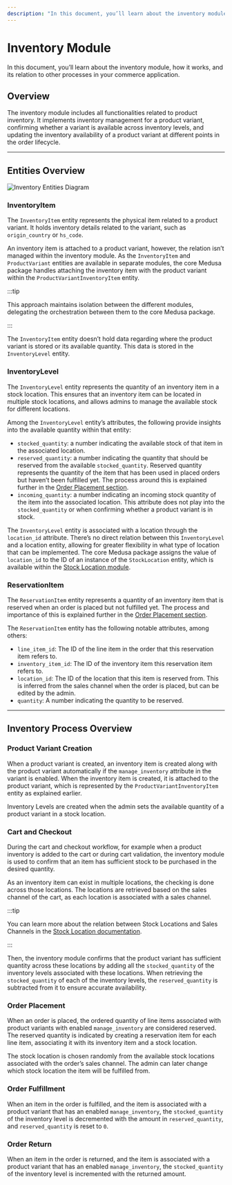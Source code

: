 ```yaml
---
description: "In this document, you’ll learn about the inventory module, how it works, and its relation to other processes in your commerce application."
---
```


# Inventory Module

In this document, you’ll learn about the inventory module, how it works, and its relation to other processes in your commerce application.

## Overview

The inventory module includes all functionalities related to product inventory. It implements inventory management for a product variant, confirming whether a variant is available across inventory levels, and updating the inventory availability of a product variant at different points in the order lifecycle.

---

## Entities Overview

![Inventory Entities Diagram](https://res.cloudinary.com/dza7lstvk/image/upload/v1680092873/Medusa%20Docs/Diagrams/inventory-diagram_hlu1pf.jpg)

### InventoryItem

The `InventoryItem` entity represents the physical item related to a product variant. It holds inventory details related to the variant, such as `origin_country` or `hs_code`.

An inventory item is attached to a product variant, however, the relation isn’t managed within the inventory module. As the `InventoryItem` and `ProductVariant` entities are available in separate modules, the core Medusa package handles attaching the inventory item with the product variant within the `ProductVariantInventoryItem` entity.

:::tip

This approach maintains isolation between the different modules, delegating the orchestration between them to the core Medusa package.

:::

The `InventoryItem` entity doesn’t hold data regarding where the product variant is stored or its available quantity. This data is stored in the `InventoryLevel` entity.

### InventoryLevel

The `InventoryLevel` entity represents the quantity of an inventory item in a stock location. This ensures that an inventory item can be located in multiple stock locations, and allows admins to manage the available stock for different locations.

Among the `InventoryLevel` entity’s attributes, the following provide insights into the available quantity within that entity:

- `stocked_quantity`: a number indicating the available stock of that item in the associated location.
- `reserved_quantity`: a number indicating the quantity that should be reserved from the available `stocked_quantity`. Reserved quantity represents the quantity of the item that has been used in placed orders but haven’t been fulfilled yet. The process around this is explained further in the [Order Placement section](#order-placement).
- `incoming_quantity`: a number indicating an incoming stock quantity of the item into the associated location. This attribute does not play into the `stocked_quantity` or when confirming whether a product variant is in stock.

The `InventoryLevel` entity is associated with a location through the `location_id` attribute. There’s no direct relation between this `InventoryLevel` and a location entity, allowing for greater flexibility in what type of location that can be implemented. The core Medusa package assigns the value of `location_id` to the ID of an instance of the `StockLocation` entity, which is available within the [Stock Location module](./stock-location-module.md).

### ReservationItem

The `ReservationItem` entity represents a quantity of an inventory item that is reserved when an order is placed but not fulfilled yet. The process and importance of this is explained further in the [Order Placement section](#order-placement).

The `ReservationItem` entity has the following notable attributes, among others:

- `line_item_id`: The ID of the line item in the order that this reservation item refers to.
- `inventory_item_id`: The ID of the inventory item this reservation item refers to.
- `location_id`: The ID of the location that this item is reserved from. This is inferred from the sales channel when the order is placed, but can be edited by the admin.
- `quantity`: A number indicating the quantity to be reserved.

---

## Inventory Process Overview

### Product Variant Creation

When a product variant is created, an inventory item is created along with the product variant automatically if the `manage_inventory` attribute in the variant is enabled. When the inventory item is created, it is attached to the product variant, which is represented by the `ProductVariantInventoryItem` entity as explained earlier.

Inventory Levels are created when the admin sets the available quantity of a product variant in a stock location.

### Cart and Checkout

During the cart and checkout workflow, for example when a product inventory is added to the cart or during cart validation, the inventory module is used to confirm that an item has sufficient stock to be purchased in the desired quantity.

As an inventory item can exist in multiple locations, the checking is done across those locations. The locations are retrieved based on the sales channel of the cart, as each location is associated with a sales channel.

:::tip

You can learn more about the relation between Stock Locations and Sales Channels in the [Stock Location documentation](./stock-location-module.md).

:::

Then, the inventory module confirms that the product variant has sufficient quantity across these locations by adding all the `stocked_quantity` of the inventory levels associated with these locations. When retrieving the `stocked_quantity` of each of the inventory levels, the `reserved_quantity` is subtracted from it to ensure accurate availability.

### Order Placement

When an order is placed, the ordered quantity of line items associated with product variants with enabled `manage_inventory` are considered reserved. The reserved quantity is indicated by creating a reservation item for each line item, associating it with its inventory item and a stock location.

The stock location is chosen randomly from the available stock locations associated with the order’s sales channel. The admin can later change which stock location the item will be fulfilled from.

### Order Fulfillment

When an item in the order is fulfilled, and the item is associated with a product variant that has an enabled `manage_inventory`, the `stocked_quantity` of the inventory level is decremented with the amount in `reserved_quantity`, and `reserved_quantity` is reset to `0`.

### Order Return

When an item in the order is returned, and the item is associated with a product variant that has an enabled `manage_inventory`, the `stocked_quantity` of the inventory level is incremented with the returned amount.
